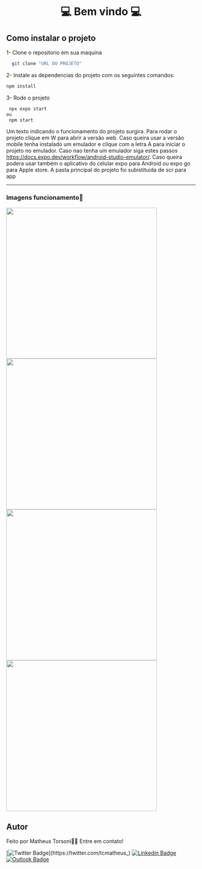 
<center> <h1>💻 Bem vindo 💻</h1> </center>

## Como instalar o projeto
1- Clone o repositorio em sua maquina
 ```bash
   git clone "URL DO PROJETO"
   ```

2- Instale as  dependencias do projeto com os seguintes comandos:

   ```bash
   npm install
   ```

3- Rode o projeto

   ```bash
    npx expo start
   ou
    npm start
   ```

Um texto indicando o funcionamento do projeto surgira. Para rodar o projeto clique em W para abrir a versão web.
Caso queira usar a versão mobile tenha instalado um emulador e clique com a letra A para iniciar o projeto no emulador. Caso nao tenha um emulador siga estes passos https://docs.expo.dev/workflow/android-studio-emulator/. Caso queira podera usar também o aplicativo do celular expo para Android ou expo go para Apple store. A pasta principal do projeto foi subistituida de scr para app

--------------------

<h3> Imagens funcionamento📌</h3>
<img src="images\login.jpeg" width="400px;" alt=""/>
<img src="images\newuser.jpeg" width="400px;" alt=""/>
<img src="images\repass.jpeg" width="400px;" alt=""/>
<img src="images\api.jpeg" width="400px;" alt=""/>


## Autor

Feito por Matheus Torsoni👋🏽 Entre em contato!

[![Twitter Badge](https://img.shields.io/badge/-@tcmatheus-1ca0f1?style=flat-square&labelColor=1ca0f1&logo=twitter&logoColor=white&link=https://twitter.com/tcmatheus_)](https://twitter.com/tcmatheus_) [![Linkedin Badge](https://img.shields.io/badge/-Matheus-Torsoni?style=flat-square&logo=Linkedin&logoColor=white&link=https://www.linkedin.com/in/matheus-torsoni-b33957156/)](https://www.linkedin.com/in/matheus-torsoni-b33957156/) 
[![Outlook Badge](https://img.shields.io/badge/matheus_tcampos@hotmail.com-c14438?style=flat-square&logo=outlook&logoColor=white&link=mailto:matheus_tcampos@hotmail.com)](matheus_tcampos@hotmail.com)
